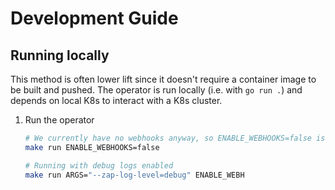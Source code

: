 # Development Guide

## Running locally

This method is often lower lift since it doesn't require a container image to be built and pushed. The operator is
run locally (i.e. with `go run .`) and depends on local K8s to interact with a K8s cluster.

1. Run the operator

    ```bash
    # We currently have no webhooks anyway, so ENABLE_WEBHOOKS=false is optional
    make run ENABLE_WEBHOOKS=false
   
    # Running with debug logs enabled
    make run ARGS="--zap-log-level=debug" ENABLE_WEBH
